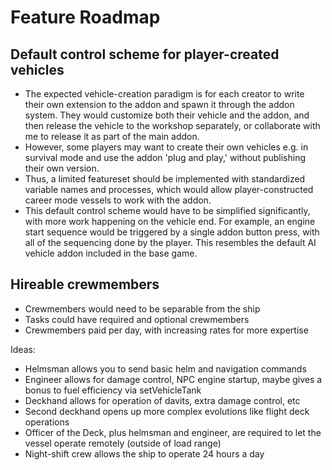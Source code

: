 # Feature Roadmap

## Default control scheme for player-created vehicles

- The expected vehicle-creation paradigm is for each creator to write their own extension to the addon and spawn it through the addon system. They would customize both their vehicle and the addon, and then release the vehicle to the workshop separately, or collaborate with me to release it as part of the main addon.
- However, some players may want to create their own vehicles e.g. in survival mode and use the addon 'plug and play,' without publishing their own version. 
- Thus, a limited featureset should be implemented with standardized variable names and processes, which would allow player-constructed career mode vessels to work with the addon.
- This default control scheme would have to be simplified significantly, with more work happening on the vehicle end. For example, an engine start sequence would be triggered by a single addon button press, with all of the sequencing done by the player. This resembles the default AI vehicle addon included in the base game.

## Hireable crewmembers

- Crewmembers would need to be separable from the ship
- Tasks could have required and optional crewmembers
- Crewmembers paid per day, with increasing rates for more expertise

Ideas:
- Helmsman allows you to send basic helm and navigation commands 
- Engineer allows for damage control, NPC engine startup, maybe gives a bonus to fuel efficiency via setVehicleTank
- Deckhand allows for operation of davits, extra damage control, etc
- Second deckhand opens up more complex evolutions like flight deck operations
- Officer of the Deck, plus helmsman and engineer, are required to let the vessel operate remotely (outside of load range)
- Night-shift crew allows the ship to operate 24 hours a day